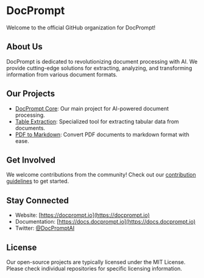 # DocPrompt

Welcome to the official GitHub organization for DocPrompt!

## About Us

DocPrompt is dedicated to revolutionizing document processing with AI. We provide cutting-edge solutions for extracting, analyzing, and transforming information from various document formats.

## Our Projects

- [DocPrompt Core](https://github.com/docprompt/Docprompt): Our main project for AI-powered document processing.
- [Table Extraction](https://github.com/docprompt/table-extraction): Specialized tool for extracting tabular data from documents.
- [PDF to Markdown](https://github.com/docprompt/pdf-to-markdown): Convert PDF documents to markdown format with ease.

## Get Involved

We welcome contributions from the community! Check out our [contribution guidelines](CONTRIBUTING.md) to get started.

## Stay Connected

- Website: [https://docprompt.io](https://docprompt.io)
- Documentation: [https://docs.docprompt.io](https://docs.docprompt.io)
- Twitter: [@DocPromptAI](https://twitter.com/DocPromptAI)

## License

Our open-source projects are typically licensed under the MIT License. Please check individual repositories for specific licensing information.
